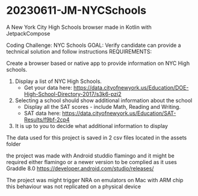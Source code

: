 # 20230611-JM-NYCSchools
A New York City High Schools browser made in Kotlin with JetpackCompose

Coding Challenge: NYC Schools
GOAL: Verify candidate can provide a technical solution and follow instructions
REQUIREMENTS:

Create a browser based or native app to provide information on NYC High schools.
1.	Display a list of NYC High Schools. 
    -	Get your data here: https://data.cityofnewyork.us/Education/DOE-High-School-Directory-2017/s3k6-pzi2
2.	Selecting a school should show additional information about the school 
    -	Display all the SAT scores - include Math, Reading and Writing. 
    -	SAT data here: https://data.cityofnewyork.us/Education/SAT-Results/f9bf-2cp4
3.	It is up to you to decide what additional information to display

The data used for this project is saved in 2 csv files located in the assets folder

the project was made with Android studdio flamingo and it might be required either flamingo or a newer version to be complied
as it uses Graddle 8.0
https://developer.android.com/studio/releases/


The project was might trigger NRA on emulators on Mac with ARM chip  
this behaviour was not replicated on a physical device
